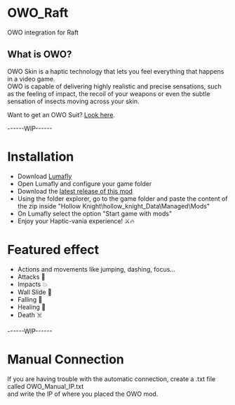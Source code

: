 # OWO_Raft
OWO integration for Raft

## What is OWO?
OWO Skin is a haptic technology that lets you feel everything that happens in a video game.  
OWO is capable of delivering highly realistic and precise sensations, such as the feeling of impact, the recoil of your weapons or even the subtle sensation of insects moving across your skin.

Want to get an OWO Suit? [Look here](https://owogame.com/shop/).

------WIP------
# Installation
- Download [Lumafly](https://themulhima.github.io/Lumafly/)
- Open Lumafly and configure your game folder
- Download the [latest release of this mod](https://github.com/OWODevelopers/OWO_HollowKnight/releases/latest)
- Using the folder explorer, go to the game folder and paste the content of the zip inside "Hollow Knight\hollow_knight_Data\Managed\Mods"
- On Lumafly select the option "Start game with mods"
- Enjoy your Haptic-vania experience! ⚔🔥

# Featured effect
- Actions and movements like jumping, dashing, focus...
- Attacks 🐝
- Impacts 💥
- Wall Slide 🧱
- Falling 🍃
- Healing 💊
- Death ☠️
  
------WIP------

# Manual Connection
If you are having trouble with the automatic connection, create a .txt file called OWO_Manual_IP.txt  
and write the IP of where you placed the OWO mod.
